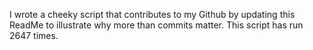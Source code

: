 I wrote a cheeky script that contributes to my Github by updating this ReadMe to illustrate why more than commits matter. This script has run 2647 times.